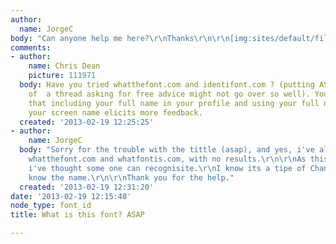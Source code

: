 ```yaml
---
author:
  name: JorgeC
body: "Can anyone help me here?\r\nThanks\r\n\r\n[img:sites/default/files/old-images/22_4051.jpg]"
comments:
- author:
    name: Chris Dean
    picture: 111971
  body: Have you tried whatthefont.com and identifont.com ? (putting ASAP in the title
    of  a thread asking for free advice might not go over so well). You may also find
    that including your full name in your profile and using your full name as for
    your screen name elicits more feedback.
  created: '2013-02-19 12:25:25'
- author:
    name: JorgeC
  body: "Sorry for the trouble with the tittle (asap), and yes, i've allready tried
    whatthefont.com and whatfontis.com, with no results.\r\n\r\nAs this is a old font,
    i've thought some one can recognisite.\r\nI know its a tipe of Chancery, but dont
    know the name.\r\n\r\nThank you for the help."
  created: '2013-02-19 12:31:20'
date: '2013-02-19 12:15:48'
node_type: font_id
title: What is this font? ASAP

---
```

